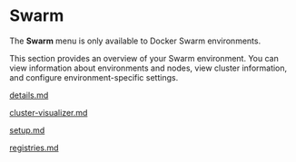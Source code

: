 # Swarm


The **Swarm** menu is only available to Docker Swarm environments.


This section provides an overview of your Swarm environment. You can view information about environments and nodes, view cluster information, and configure environment-specific settings.


[details.md](details.md)



[cluster-visualizer.md](cluster-visualizer.md)



[setup.md](setup.md)



[registries.md](registries.md)

